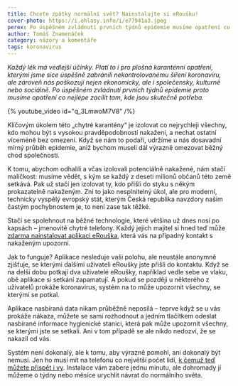 ```yaml
---
title: Chcete zpátky normální svět? Nainstalujte si eRoušku!
cover-photo: https://i.ohlasy.info/i/e77941a3.jpeg
perex: Po úspěšném zvládnutí prvních týdnů epidemie musíme opatření co nejlépe zacílit tam, kde jsou skutečně potřeba – a v tom nám mohou dobře posloužit technologie.
author: Tomáš Znamenáček
category: názory a komentáře
tags: koronavirus
---
```


*Každý lék má vedlejší účinky. Platí to i pro plošná karanténní opatření, kterými jsme sice úspěšně zabránili nekontrolovanému šíření koronaviru, ale zároveň nás poškozují nejen ekonomicky, ale i společensky, kulturně nebo sociálně. Po úspěšném zvládnutí prvních týdnů epidemie proto musíme opatření co nejlépe zacílit tam, kde jsou skutečně potřeba.*

{% youtube_video id="q_3LmwoM7V8" /%}

Klíčovým úkolem této „chytré karantény“ je izolovat co nejrychleji všechny, kdo mohou být s vysokou pravděpodobností nakaženi, a nechat ostatní víceméně bez omezení. Když se nám to podaří, udržíme u nás dosavadní mírný průběh epidemie, aniž bychom museli dál výrazně omezovat běžný chod společnosti.

K tomu, abychom odhalili a včas izolovali potenciálně nakažené, nám stačí maličkost: musíme vědět, s kým se každý z deseti milionů občanů této země setkává. Pak už stačí jen izolovat ty, kdo přišli do styku s někým prokazatelně nakaženým. Zní to jako nesplnitelný úkol, ale pro moderní, technicky vyspělý evropský stát, kterým Česká republika navzdory našim častým pochybnostem je, to není zase tak těžké.

Stačí se spolehnout na běžné technologie, které většina už dnes nosí po kapsách – jmenovitě chytré telefony. Každý jejich majitel si hned teď může [zdarma nainstalovat aplikaci eRouška](https://erouska.cz), která vás na případný kontakt s nakaženým upozorní.

Jak to funguje? Aplikace nesleduje vaši polohu, ale neustále anonymně zjišťuje, se kterými dalšími uživateli eRoušky jste přišli do kontaktu. Když se na delší dobu potkají dva uživatelé eRoušky, například vedle sebe ve vlaku, obě aplikace si setkání zapamatují. A pokud se později u některého z uživatelů prokáže koronavirus, systém na to může upozornit všechny, se kterými se potkal.

Aplikace nasbíraná data nikam průběžně neposílá – teprve když se u vás prokáže nákaza, můžete se sami rozhodnout a jedním tlačítkem odeslat nasbírané informace hygienické stanici, která pak může upozornit všechny, se kterými jste se setkali. Ani v tom případě se ale nikdo nedozví, že se nakazil od vás.

Systém není dokonalý, ale k tomu, aby výrazně pomohl, ani dokonalý být nemusí. Jen ho musí mít na telefonu co největší počet lidí, [k čemuž teď můžete přispět i vy](https://erouska.cz). Instalace vám zabere jednu minutu, ale dohromady jí můžeme o týdny nebo měsíce urychlit návrat do normálního světa.

